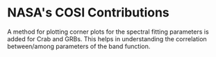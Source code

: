 # NASA's COSI Contributions

A method for plotting corner plots for the spectral fitting parameters is added for Crab and GRBs. This helps in understanding the correlation between/among parameters of the band function. 
